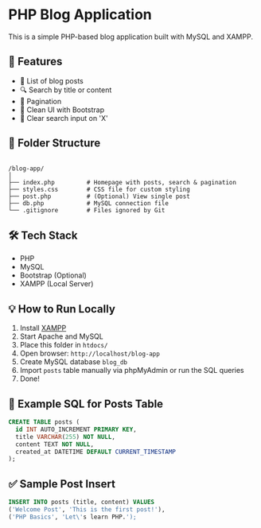 # PHP Blog Application

This is a simple PHP-based blog application built with MySQL and XAMPP.

## 🚀 Features

- 📝 List of blog posts
- 🔍 Search by title or content
- 📄 Pagination
- 🎨 Clean UI with Bootstrap
- 🔄 Clear search input on 'X'

## 📂 Folder Structure

```

/blog-app/
│
├── index.php         # Homepage with posts, search & pagination
├── styles.css        # CSS file for custom styling
├── post.php          # (Optional) View single post
├── db.php            # MySQL connection file
└── .gitignore        # Files ignored by Git

````

## 🛠️ Tech Stack

- PHP
- MySQL
- Bootstrap (Optional)
- XAMPP (Local Server)

## 💡 How to Run Locally

1. Install [XAMPP](https://www.apachefriends.org/index.html)
2. Start Apache and MySQL
3. Place this folder in `htdocs/`
4. Open browser: `http://localhost/blog-app`
5. Create MySQL database `blog_db`
6. Import `posts` table manually via phpMyAdmin or run the SQL queries
7. Done!

## 🧪 Example SQL for Posts Table

```sql
CREATE TABLE posts (
  id INT AUTO_INCREMENT PRIMARY KEY,
  title VARCHAR(255) NOT NULL,
  content TEXT NOT NULL,
  created_at DATETIME DEFAULT CURRENT_TIMESTAMP
);
````

## ✅ Sample Post Insert

```sql
INSERT INTO posts (title, content) VALUES
('Welcome Post', 'This is the first post!'),
('PHP Basics', 'Let\'s learn PHP.');
```



